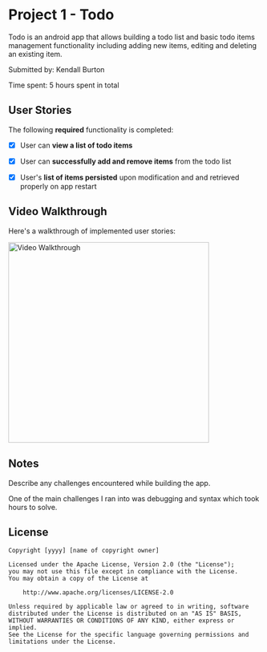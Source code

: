 # Project 1 - Todo

Todo is an android app that allows building a todo list and basic todo items management functionality including adding new items, editing and deleting an existing item.

Submitted by: Kendall Burton

Time spent: 5 hours spent in total

## User Stories

The following **required** functionality is completed:

- [x] User can **view a list of todo items**

- [x] User can **successfully add and remove items** from the todo list

- [x] User's **list of items persisted** upon modification and and retrieved properly on app restart

## Video Walkthrough

Here's a walkthrough of implemented user stories:

<img src='https://github.com/KendallBurton/Todo/blob/main/Simpletodo.gif' title='Video Walkthrough' width='400' alt='Video Walkthrough' />



## Notes

Describe any challenges encountered while building the app.

One of the main challenges I ran into was debugging and syntax which took hours to solve.

## License

    Copyright [yyyy] [name of copyright owner]

    Licensed under the Apache License, Version 2.0 (the "License");
    you may not use this file except in compliance with the License.
    You may obtain a copy of the License at

        http://www.apache.org/licenses/LICENSE-2.0

    Unless required by applicable law or agreed to in writing, software
    distributed under the License is distributed on an "AS IS" BASIS,
    WITHOUT WARRANTIES OR CONDITIONS OF ANY KIND, either express or implied.
    See the License for the specific language governing permissions and
    limitations under the License.
